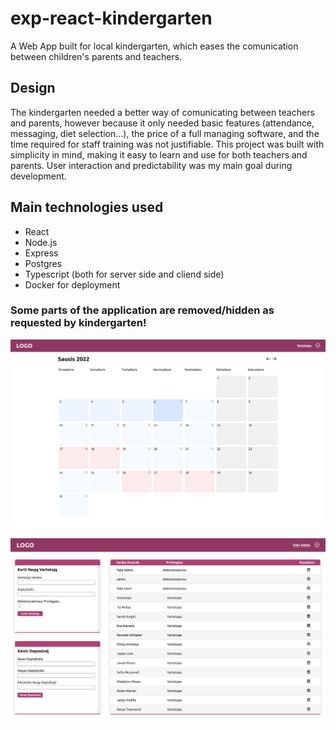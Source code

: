 # exp-react-kindergarten

A Web App built for local kindergarten, which eases the comunication between children's parents and teachers.

## Design

The kindergarten needed a better way of comunicating between teachers and parents, however because it only needed basic features (attendance, messaging, diet selection...), the price of a full managing software, and the time required for staff training was not justifiable. This project was built with simplicity in mind, making it easy to learn and use for both teachers and parents. User interaction and predictability was my main goal during development. 

## Main technologies used

- React
- Node.js
- Express
- Postgres
- Typescript (both for server side and cliend side)
- Docker for deployment

### Some parts of the application are removed/hidden as requested by kindergarten!

![image](SS1.png)

![image](SS2.png)
